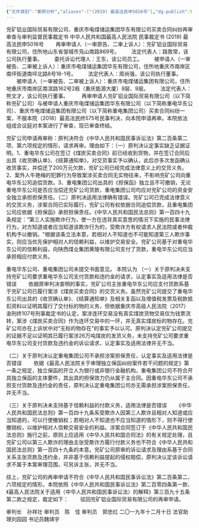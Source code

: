 ```yaml
---
{"文件类别":"案例分析","aliases":["(2019) 最高法民申5016号"],"dg-publish":true,"permalink":"/案例分析/裁判文书/兖矿铝业国际贸易有限公司、重庆市电煤储运集团华东有限公司买卖合同纠纷再审审查与审判监督民事裁定书/","dgPassFrontmatter":true,"noteIcon":""}
---
```



兖矿铝业国际贸易有限公司、重庆市电煤储运集团华东有限公司买卖合同纠纷再审审查与审判监督民事裁定书
中华人民共和国最高人民法院
民事裁定书
     (2019) 最高法民申5016号
　　再审申请人（一审原告、二审上诉人）：兖矿铝业国际贸易有限公司，住所地山东省邹城市凫山南路869号。
　　法定代表人：路敦常，该公司执行董事。
　　委托诉讼代理人：王东，该公司员工。
　　被申请人（一审被告、二审被上诉人）：重庆市电煤储运集团华东有限公司，住所地重庆市南岸区南坪街道南坪北路8号18-1号。
　　法定代表人：周尚强，该公司执行董事。
　　被申请人（一审被告、二审被上诉人）：重庆市电煤储运集团有限公司，住所地重庆市南岸区南滨路162号2栋（重庆能源大厦）8层、9层。
　　法定代表人：熊文才，该公司执行董事。
　　
再审申请人兖矿铝业国际贸易有限公司（以下简称兖矿公司）与被申请人重庆市电煤储运集团华东有限公司（以下简称重电华东公司）、重庆市电煤储运集团有限公司（以下简称重电集团公司）买卖合同纠纷一案，不服本院（2018）最高法民终575号民事判决，向本院申请再审。本院依法组成合议庭对本案进行了审查，现已审查终结。

兖矿公司申请再审称：原判决符合《中华人民共和国民事诉讼法》第二百条第二项、第六项规定的情形，请求再审。理由如下：（一）原判决认定事实缺乏证据证明。1、重电华东公司在签订《煤炭买卖合同》前已经收到货物，并在签订合同后出具《收货确认单》、《结算通知单》，对交货事实予以确认，此后亦多次发函确认收货事实，并偿还了200万元欠款，兖矿公司已经完成法律意义上的交货义务。2、案外人牛艳梅的犯罪行为导致案涉买卖合同无实物往来，不影响兖矿公司向重电华东公司追偿货款。3、重电集团公司出具的《担保函》独立且不可撤销，无论重电华东公司是否应当偿还兖矿公司货款，重电集团公司均应对兖矿公司的资金安全独立承担担保责任。（二）原判决适用法律确有错误。兖矿公司已完成法律意义的交货义务，涉案合同已实际履行，兖矿公司有权依据合同追偿货款，且重电集团公司应依据《担保函》承担担保责任。《中华人民共和国民法总则》第一百四十九条规定：“第三人实施欺诈行为，使一方在违背真实意思的情况下实施的民事法律行为，对方知道或者应当知道该欺诈行为的，受欺诈方有权请求人民法院或者仲裁机构予以撤销。"根据该条立法本意，若相对人不知道也不可能知道第三人欺诈事实，则应当优先保护相对人的信赖利益，以维护交易安全。兖矿公司基于对重电华东公司的信赖利益，向陕西煤业集团黄陵有限公司支付了货款，重电华东公司应当承担相应付款义务。

重电华东公司、重电集团公司未提交书面意见。
本院认为
（一）关于原判决未支持兖矿公司要求重电华东公司支付货款和违约金的请求，认定事实及适用法律是否错误
　　依据原审判决查明的事实，兖矿公司主张重电华东公司应支付货款系基于兖矿公司已履行案涉《煤炭买卖合同》的交货义务。虽然兖矿公司提交了重电华东公司出具的《收货确认单》、《结算通知单》及相关复函以及增值税发票及税款抵扣资料以证明其履行了交付标的物的义务，但依据重庆市高级人民法院（2017）渝刑终107号刑事裁定书的认定，案涉连环交易没有真实煤炭货物交易仅为钱票流转，案涉《煤炭买卖合同》作为连环交易中的一环，并无真实煤炭标的物存在。兖矿公司亦在上诉状中对“无标的物存在"的事实予以认可。原判决认定兖矿公司提交的证据不足以证明其已履行案涉26万吨煤炭的发货义务，未支持兖矿公司要求重电华东公司支付货款及违约金的诉讼请求，认定事实及适用法律并无不当。

（二）关于原判决认定重电集团公司不承担涉案担保责任，认定事实及适用法律是否错误
　　依据《最高人民法院关于审理独立保函纠纷案件若干问题的规定》第一条之规定，独立保函的开立人为银行或非银行金融机构，重电集团公司不符合开具独立保函的主体要件，其出具的担保效力仍从属于主合同。因重电华东公司不承担支付货款及违约金的责任，原判决认定重电集团公司亦无需承担涉案担保责任，并无不当。

（三）关于原判决未支持基于信赖利益的付款义务，适用法律是否错误
　　《中华人民共和国民法总则》第一百四十九条系受欺诈人因第三人欺诈且相对人知道或应当知道的，可以行使撤销权；若相对人不知道也不应当知道的情形下，则不得行使撤销权，以维护相对人信赖交易安全的利益。涉案合同签订于《中华人民共和国民法总则》施行之前，原则上应适用《中华人民共和国合同法》的有关规定处理，且兖矿公司以第三人欺诈的理由主张受欺诈方履行付款义务也不符合《中华人民共和国民法总则》第一百四十九条的本意。兖矿公司原审的诉讼请求及理由系基于合同关系主张货款及违约金，并非基于信赖利益提起的侵权赔偿，原判决认定该诉讼请求不属于本案审理范围，可另诉主张，并无不当。

综上，兖矿公司的再审申请不符合《中华人民共和国民事诉讼法》第二百条第二、六项规定的情形。本院依照《中华人民共和国民事诉讼法》第二百零四条第一款、《最高人民法院关于适用〈中华人民共和国民事诉讼法〉的解释》第三百九十五条第二款之规定，裁定如下：
　　驳回兖矿铝业国际贸易有限公司的再审申请。
     
审判长　孙祥壮
审判员　陈　佳
审判员　郭忠红
二〇一九年十二月十日
法官助理刘园园
书记员魏靖宇
